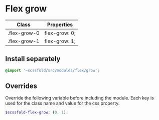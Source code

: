 # Flex grow

| Class        | Properties    |
| ------------ | ------------- |
| .flex-grow-0 | flex-grow: 0; |
| .flex-grow-1 | flex-grow: 1; |

## Install separately

```scss
@import '~scssfold/src/modules/flex/grow';
```

## Overrides

Override the following variable before including the module. Each key is used for the class name and
value for the css property.

```scss
$scssfold-flex-grow: (0, 1);
```
